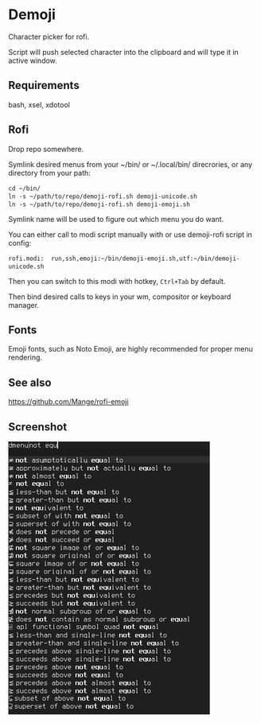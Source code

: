 # Demoji #

Character picker for rofi.

Script will push selected character into the clipboard and will type
it in active window.

## Requirements ##

bash, xsel, xdotool

## Rofi ##

Drop repo somewhere.

Symlink desired menus from your ~/bin/ or ~/.local/bin/ direcrories,
or any directory from your path:

    cd ~/bin/
    ln -s ~/path/to/repo/demoji-rofi.sh demoji-unicode.sh
    ln -s ~/path/to/repo/demoji-rofi.sh demoji-emoji.sh
    
Symlink name will be used to figure out which menu you do want.    

You can either call to modi script manually with or use demoji-rofi
script in config:

    rofi.modi:  run,ssh,emoji:~/bin/demoji-emoji.sh,utf:~/bin/demoji-unicode.sh

Then you can switch to this modi with hotkey, `Ctrl+Tab` by default.

Then bind desired calls to keys in your wm, compositor or keyboard manager.

## Fonts ##

Emoji fonts, such as Noto Emoji, are highly recommended for proper
menu rendering.

## See also ## 

<https://github.com/Mange/rofi-emoji>

## Screenshot ##

![screenshot](screenshot.png)
